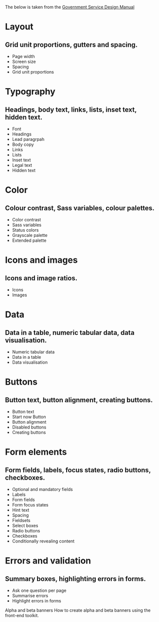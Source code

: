 The below is taken from the [Government Service Design Manual](http://govuk-elements.herokuapp.com)

# Layout
## Grid unit proportions, gutters and spacing.

* Page width
* Screen size
* Spacing
* Grid unit proportions

# Typography
## Headings, body text, links, lists, inset text, hidden text.

* Font
* Headings
* Lead paragrpah
* Body copy
* Links
* Lists
* Inset text
* Legal text
* Hidden text

# Color
## Colour contrast, Sass variables, colour palettes.

* Color contrast
* Sass variables
* Status colors
* Grayscale palette
* Extended palette

# Icons and images
## Icons and image ratios.

* Icons
* Images

# Data
## Data in a table, numeric tabular data, data visualisation.

* Numeric tabular data
* Data in a table
* Data visualisation

# Buttons
## Button text, button alignment, creating buttons.

* Button text
* Start now Button
* Button alignment
* Disabled buttons
* Creating buttons

# Form elements
## Form fields, labels, focus states, radio buttons, checkboxes.

* Optional and mandatory fields
* Labels
* Form fields
* Form focus states
* Hint text
* Spacing
* Fieldsets
* Select boxes
* Radio buttons
* Checkboxes
* Conditionally revealing content

# Errors and validation
## Summary boxes, highlighting errors in forms.

* Ask one question per page
* Summarise errors
* Highlight errors in forms

Alpha and beta banners
How to create alpha and beta banners using the front-end toolkit.
